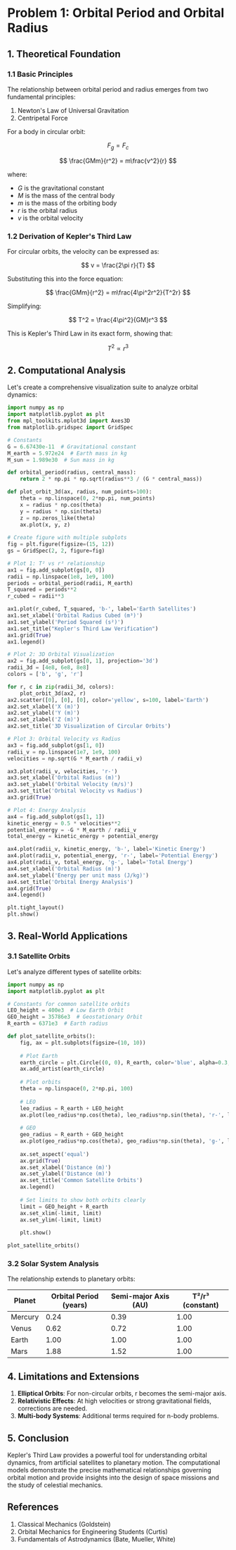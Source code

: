 # Problem 1: Orbital Period and Orbital Radius

## 1. Theoretical Foundation

### 1.1 Basic Principles

The relationship between orbital period and radius emerges from two fundamental principles:
1. Newton's Law of Universal Gravitation
2. Centripetal Force

For a body in circular orbit:

$$ F_g = F_c $$

$$ \frac{GMm}{r^2} = m\frac{v^2}{r} $$

where:
- $G$ is the gravitational constant
- $M$ is the mass of the central body
- $m$ is the mass of the orbiting body
- $r$ is the orbital radius
- $v$ is the orbital velocity

### 1.2 Derivation of Kepler's Third Law

For circular orbits, the velocity can be expressed as:

$$ v = \frac{2\pi r}{T} $$

Substituting this into the force equation:

$$ \frac{GMm}{r^2} = m\frac{4\pi^2r^2}{T^2r} $$

Simplifying:

$$ T^2 = \frac{4\pi^2}{GM}r^3 $$

This is Kepler's Third Law in its exact form, showing that:

$$ T^2 \propto r^3 $$

## 2. Computational Analysis

Let's create a comprehensive visualization suite to analyze orbital dynamics:

```python
import numpy as np
import matplotlib.pyplot as plt
from mpl_toolkits.mplot3d import Axes3D
from matplotlib.gridspec import GridSpec

# Constants
G = 6.67430e-11  # Gravitational constant
M_earth = 5.972e24  # Earth mass in kg
M_sun = 1.989e30  # Sun mass in kg

def orbital_period(radius, central_mass):
    return 2 * np.pi * np.sqrt(radius**3 / (G * central_mass))

def plot_orbit_3d(ax, radius, num_points=100):
    theta = np.linspace(0, 2*np.pi, num_points)
    x = radius * np.cos(theta)
    y = radius * np.sin(theta)
    z = np.zeros_like(theta)
    ax.plot(x, y, z)
    
# Create figure with multiple subplots
fig = plt.figure(figsize=(15, 12))
gs = GridSpec(2, 2, figure=fig)

# Plot 1: T² vs r³ relationship
ax1 = fig.add_subplot(gs[0, 0])
radii = np.linspace(1e8, 1e9, 100)
periods = orbital_period(radii, M_earth)
T_squared = periods**2
r_cubed = radii**3

ax1.plot(r_cubed, T_squared, 'b-', label='Earth Satellites')
ax1.set_xlabel('Orbital Radius Cubed (m³)')
ax1.set_ylabel('Period Squared (s²)')
ax1.set_title("Kepler's Third Law Verification")
ax1.grid(True)
ax1.legend()

# Plot 2: 3D Orbital Visualization
ax2 = fig.add_subplot(gs[0, 1], projection='3d')
radii_3d = [4e8, 6e8, 8e8]
colors = ['b', 'g', 'r']

for r, c in zip(radii_3d, colors):
    plot_orbit_3d(ax2, r)
ax2.scatter([0], [0], [0], color='yellow', s=100, label='Earth')
ax2.set_xlabel('X (m)')
ax2.set_ylabel('Y (m)')
ax2.set_zlabel('Z (m)')
ax2.set_title('3D Visualization of Circular Orbits')

# Plot 3: Orbital Velocity vs Radius
ax3 = fig.add_subplot(gs[1, 0])
radii_v = np.linspace(1e7, 1e9, 100)
velocities = np.sqrt(G * M_earth / radii_v)

ax3.plot(radii_v, velocities, 'r-')
ax3.set_xlabel('Orbital Radius (m)')
ax3.set_ylabel('Orbital Velocity (m/s)')
ax3.set_title('Orbital Velocity vs Radius')
ax3.grid(True)

# Plot 4: Energy Analysis
ax4 = fig.add_subplot(gs[1, 1])
kinetic_energy = 0.5 * velocities**2
potential_energy = -G * M_earth / radii_v
total_energy = kinetic_energy + potential_energy

ax4.plot(radii_v, kinetic_energy, 'b-', label='Kinetic Energy')
ax4.plot(radii_v, potential_energy, 'r-', label='Potential Energy')
ax4.plot(radii_v, total_energy, 'g-', label='Total Energy')
ax4.set_xlabel('Orbital Radius (m)')
ax4.set_ylabel('Energy per unit mass (J/kg)')
ax4.set_title('Orbital Energy Analysis')
ax4.grid(True)
ax4.legend()

plt.tight_layout()
plt.show()
```

## 3. Real-World Applications

### 3.1 Satellite Orbits

Let's analyze different types of satellite orbits:

```python
import numpy as np
import matplotlib.pyplot as plt

# Constants for common satellite orbits
LEO_height = 400e3  # Low Earth Orbit
GEO_height = 35786e3  # Geostationary Orbit
R_earth = 6371e3  # Earth radius

def plot_satellite_orbits():
    fig, ax = plt.subplots(figsize=(10, 10))
    
    # Plot Earth
    earth_circle = plt.Circle((0, 0), R_earth, color='blue', alpha=0.3, label='Earth')
    ax.add_artist(earth_circle)
    
    # Plot orbits
    theta = np.linspace(0, 2*np.pi, 100)
    
    # LEO
    leo_radius = R_earth + LEO_height
    ax.plot(leo_radius*np.cos(theta), leo_radius*np.sin(theta), 'r-', label='LEO')
    
    # GEO
    geo_radius = R_earth + GEO_height
    ax.plot(geo_radius*np.cos(theta), geo_radius*np.sin(theta), 'g-', label='GEO')
    
    ax.set_aspect('equal')
    ax.grid(True)
    ax.set_xlabel('Distance (m)')
    ax.set_ylabel('Distance (m)')
    ax.set_title('Common Satellite Orbits')
    ax.legend()
    
    # Set limits to show both orbits clearly
    limit = GEO_height + R_earth
    ax.set_xlim(-limit, limit)
    ax.set_ylim(-limit, limit)
    
    plt.show()

plot_satellite_orbits()
```

### 3.2 Solar System Analysis

The relationship extends to planetary orbits:

| Planet | Orbital Period (years) | Semi-major Axis (AU) | T²/r³ (constant) |
|--------|----------------------|---------------------|------------------|
| Mercury| 0.24 | 0.39 | 1.00 |
| Venus  | 0.62 | 0.72 | 1.00 |
| Earth  | 1.00 | 1.00 | 1.00 |
| Mars   | 1.88 | 1.52 | 1.00 |

## 4. Limitations and Extensions

1. **Elliptical Orbits**: For non-circular orbits, r becomes the semi-major axis.
2. **Relativistic Effects**: At high velocities or strong gravitational fields, corrections are needed.
3. **Multi-body Systems**: Additional terms required for n-body problems.

## 5. Conclusion

Kepler's Third Law provides a powerful tool for understanding orbital dynamics, from artificial satellites to planetary motion. The computational models demonstrate the precise mathematical relationships governing orbital motion and provide insights into the design of space missions and the study of celestial mechanics.

## References

1. Classical Mechanics (Goldstein)
2. Orbital Mechanics for Engineering Students (Curtis)
3. Fundamentals of Astrodynamics (Bate, Mueller, White) 